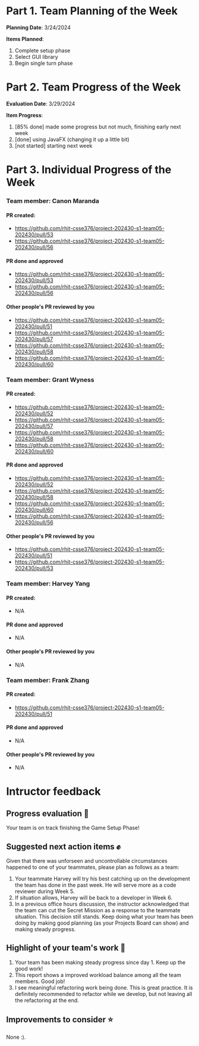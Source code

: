# Part 1. Team Planning of the Week
**Planning Date**: 3/24/2024

**Items Planned**:
1. Complete setup phase
2. Select GUI library
3. Begin single turn phase

# Part 2. Team Progress of the Week
**Evaluation Date**: 3/29/2024

**Item Progress**:
1. [85% done] made some progress but not much, finishing early next week
2. [done] using JavaFX (changing it up a little bit)
3. [not started] starting next week

# Part 3. Individual Progress of the Week
### Team member: Canon Maranda
#### PR created:
- https://github.com/rhit-csse376/project-202430-s1-team05-202430/pull/53
- https://github.com/rhit-csse376/project-202430-s1-team05-202430/pull/56

#### PR done and approved
- https://github.com/rhit-csse376/project-202430-s1-team05-202430/pull/53
- https://github.com/rhit-csse376/project-202430-s1-team05-202430/pull/56

#### Other people's PR reviewed by you
- https://github.com/rhit-csse376/project-202430-s1-team05-202430/pull/51
- https://github.com/rhit-csse376/project-202430-s1-team05-202430/pull/57
- https://github.com/rhit-csse376/project-202430-s1-team05-202430/pull/58
- https://github.com/rhit-csse376/project-202430-s1-team05-202430/pull/60

### Team member: Grant Wyness
#### PR created:
- https://github.com/rhit-csse376/project-202430-s1-team05-202430/pull/52
- https://github.com/rhit-csse376/project-202430-s1-team05-202430/pull/57
- https://github.com/rhit-csse376/project-202430-s1-team05-202430/pull/58
- https://github.com/rhit-csse376/project-202430-s1-team05-202430/pull/60

#### PR done and approved
- https://github.com/rhit-csse376/project-202430-s1-team05-202430/pull/52
- https://github.com/rhit-csse376/project-202430-s1-team05-202430/pull/58
- https://github.com/rhit-csse376/project-202430-s1-team05-202430/pull/60
- https://github.com/rhit-csse376/project-202430-s1-team05-202430/pull/56

#### Other people's PR reviewed by you
- https://github.com/rhit-csse376/project-202430-s1-team05-202430/pull/51
- https://github.com/rhit-csse376/project-202430-s1-team05-202430/pull/53

### Team member: Harvey Yang
#### PR created:
- N/A

#### PR done and approved
- N/A

#### Other people's PR reviewed by you
- N/A


### Team member: Frank Zhang
#### PR created:
- https://github.com/rhit-csse376/project-202430-s1-team05-202430/pull/51

#### PR done and approved
- N/A

#### Other people's PR reviewed by you
- N/A

# Intructor feedback
## Progress evaluation :scroll:
Your team is on track finishing the Game Setup Phase!

## Suggested next action items :fist:
Given that there was unforseen and uncontrollable circumstances happened to one of your teammates, please plan as follows as a team:
1. Your teammate Harvey will try his best catching up on the development the team has done in the past week. He will serve more as a code reviewer during Week 5.
2. If situation allows, Harvey will be back to a developer in Week 6.
3. In a previous office hours discussion, the instructor acknowledged that the team can cut the Secret Mission as a response to the teammate situation. This decision still stands. Keep doing what your team has been doing by making good planning (as your Projects Board can show) and making steady progress.

## Highlight of your team's work :partying_face:
1. Your team has been making steady progress since day 1. Keep up the good work!
2. This report shows a improved workload balance among all the team members. Good job!
3. I see meaningful refactoring work being done. This is great practice. It is definitely recommended to refactor while we develop, but not leaving all the refactoring at the end.

## Improvements to consider :star:
None :).
